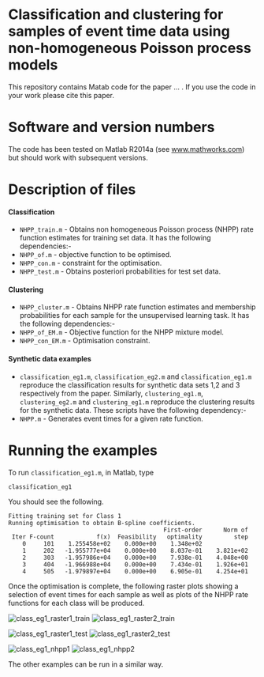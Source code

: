 # Classification and clustering for samples of event time data using non-homogeneous Poisson process models
This repository contains Matab code for the paper ... . If you use the code in your work please cite this paper. 

# Software and version numbers
The code has been tested on Matlab R2014a (see www.mathworks.com) but should work with subsequent versions. 

# Description of files
#### Classification ####
* `NHPP_train.m` - Obtains non homogeneous Poisson process (NHPP) rate function estimates for training set data. It has the following dependencies:-
 * `NHPP_of.m` - objective function to be optimised.
 * `NHPP_con.m` - constraint for the optimisation.
* `NHPP_test.m` - Obtains posteriori probabilities for test set data.  

#### Clustering ####
* `NHPP_cluster.m` - Obtains NHPP rate function estimates and membership probabilities for each sample for the unsupervised learning task.  It has the following dependencies:-
 * `NHPP_of_EM.m` - Objective function for the NHPP mixture model.
 * `NHPP_con_EM.m` - Optimisation constraint.
 
#### Synthetic data examples ####
* `classification_eg1.m`, `classification_eg2.m` and `classification_eg1.m` reproduce the classification results for synthetic data sets 1,2 and 3 respectively from the paper. Similarly, `clustering_eg1.m`, `clustering_eg2.m` and `clustering_eg1.m` reproduce the clustering results for the synthetic data. These scripts have the following dependency:-
 * `NHPP.m` - Generates event times for a given rate function.

# Running the examples
To run `classification_eg1.m`, in Matlab, type 

`classification_eg1`

You should see the following.

```
Fitting training set for Class 1
Running optimisation to obtain B-spline coefficients.
                                            First-order      Norm of
 Iter F-count            f(x)  Feasibility   optimality         step
    0     101    1.255458e+02    0.000e+00    1.348e+02
    1     202   -1.955777e+04    0.000e+00    8.037e-01    3.821e+02
    2     303   -1.957986e+04    0.000e+00    7.938e-01    4.048e+00
    3     404   -1.966988e+04    0.000e+00    7.434e-01    1.926e+01
    4     505   -1.979897e+04    0.000e+00    6.905e-01    4.254e+01
```
Once the optimisation is complete, the following raster plots showing a selection of event times for each sample as well as plots of the NHPP rate functions for each class will be produced.

![class_eg1_raster1_train](https://cloud.githubusercontent.com/assets/9549001/23590723/392b8fda-01dd-11e7-87dd-cf68c3bcff9c.jpg) ![class_eg1_raster2_train](https://cloud.githubusercontent.com/assets/9549001/23590932/9ff992f4-01e0-11e7-8fe3-a4911869897c.jpg)

![class_eg1_raster1_test](https://cloud.githubusercontent.com/assets/9549001/23590935/a46d9f24-01e0-11e7-87b0-0a01d999e19b.jpg) ![class_eg1_raster2_test](https://cloud.githubusercontent.com/assets/9549001/23590936/a9d90ae8-01e0-11e7-9916-44676f0a8b3d.jpg)

![class_eg1_nhpp1](https://cloud.githubusercontent.com/assets/9549001/23590939/aeb4333a-01e0-11e7-9d32-b61778220ed6.jpg) ![class_eg1_nhpp2](https://cloud.githubusercontent.com/assets/9549001/23590942/b41dca52-01e0-11e7-9fca-a20281c4470d.jpg)

The other examples can be run in a similar way.
